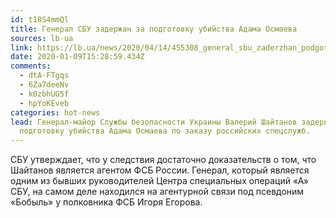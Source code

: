 ```yaml
---
id: t18S4mmQl
title: Генерал СБУ задержан за подготовку убийства Адама Осмаева
sources: lb-ua
link: https://lb.ua/news/2020/04/14/455308_general_sbu_zaderzhan_podgotovku.html
date: 2020-01-09T15:28:59.434Z
comments:
  - dtA-FTgqs
  - 6Za7deeNv
  - k0zbhUG5f
  - hpYoKEveb
categories: hot-news
lead: Генерал-майор Службы безопасности Украины Валерий Шайтанов задержан за
  подготовку убийства Адама Осмаева по заказу российских спецслужб.
---
```

СБУ утверждает, что у следствия достаточно доказательств о том, что Шайтанов является агентом ФСБ России. Генерал, который является одним из бывших руководителей Центра специальных операций «А» СБУ, на самом деле находился на агентурной связи под псевдоним «Бобыль» у полковника ФСБ Игоря Егорова.